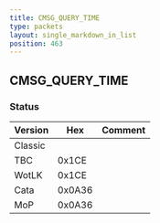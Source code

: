 ```yaml
---
title: CMSG_QUERY_TIME
type: packets
layout: single_markdown_in_list
position: 463
---
```


## CMSG_QUERY_TIME

### Status

Version    | Hex        | Comment
---------- | ---------- | ---------- 
Classic    |            |
TBC        | 0x1CE      | 
WotLK      | 0x1CE      | 
Cata       | 0x0A36     | 
MoP        | 0x0A36     | 